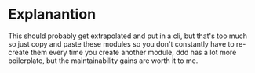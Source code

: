 # Explanantion

This should probably get extrapolated and put in a cli, but that's too much so just copy and paste these modules so you don't constantly have to re-create them every time you create another module, ddd has a lot more boilerplate, but the maintainability gains are worth it to me.